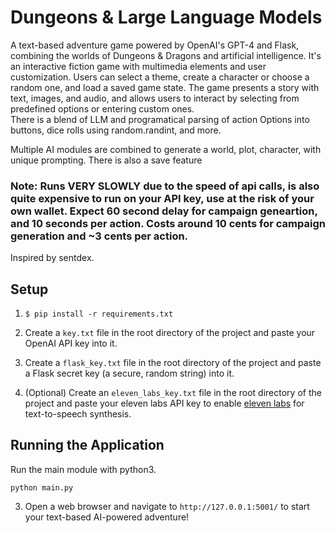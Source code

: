# Dungeons &amp; Large Language Models

A text-based adventure game powered by OpenAI's GPT-4 and Flask, combining the worlds of Dungeons &amp; Dragons and artificial intelligence.
It's an interactive fiction game with multimedia elements and user customization. Users can select a theme, create a character or choose a random one, and load a saved game state. The game presents a story with text, images, and audio, and allows users to interact by selecting from predefined options or entering custom ones.  
There is a blend of LLM and programatical parsing of action Options into buttons, dice rolls using random.randint, and more.

Multiple AI modules are combined to generate a world, plot, character, with unique prompting. There is also a save feature

### Note: Runs VERY SLOWLY due to the speed of api calls, is also quite expensive to run on your API key, use at the risk of your own wallet. Expect 60 second delay for campaign geneartion, and 10 seconds per action. Costs around 10 cents for campaign generation and ~3 cents per action.

Inspired by sentdex.

## Setup
1. ```$ pip install -r requirements.txt```

2. Create a `key.txt` file in the root directory of the project and paste your OpenAI API key into it.

3. Create a `flask_key.txt` file in the root directory of the project and paste a Flask secret key (a secure, random string) into it.

4. (Optional) Create an `eleven_labs_key.txt` file in the root directory of the project and paste your eleven labs API key to enable [eleven labs](elevenlabs.com) for text-to-speech synthesis.

## Running the Application
Run the main module with python3.
```
python main.py
```

3. Open a web browser and navigate to `http://127.0.0.1:5001/` to start your text-based AI-powered adventure!
